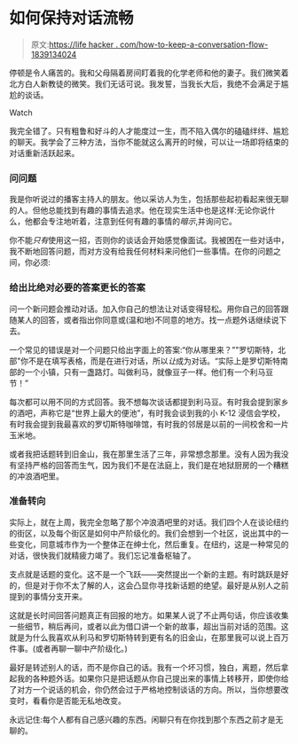 # 如何保持对话流畅

> 原文:[https://life hacker . com/how-to-keep-a-conversation-flow-1839134024](https://lifehacker.com/how-to-keep-a-conversation-flowing-1839134024)

停顿是令人痛苦的。我和父母隔着房间盯着我的化学老师和他的妻子。我们微笑着北方白人新教徒的微笑。我们无话可说。我发誓，当我长大后，我绝不会满足于尴尬的谈话。

Watch

我完全错了。只有粗鲁和好斗的人才能度过一生，而不陷入偶尔的磕磕绊绊、尴尬的聊天。我学会了三种方法，当你不能就这么离开的时候，可以让一场即将结束的对话重新活跃起来。

### 问问题

我是你听说过的播客主持人的朋友。他以采访人为生，包括那些起初看起来很无聊的人。但他总能找到有趣的事情去追求。他在现实生活中也是这样:无论你说什么，他都会专注地听着，注意到任何有趣的事情的*暗示*,并询问它。

你不能*只有*使用这一招，否则你的谈话会开始感觉像面试。我被困在一些对话中，我不断地回答问题，而对方没有给我任何材料来问他们一些事情。在你的问题之间，你必须:

### 给出比绝对必要的答案更长的答案

问一个新问题会推动对话。加入你自己的想法让对话变得轻松。用你自己的回答跟随某人的回答，或者指出你同意或(温和地)不同意的地方。找一点题外话继续说下去。

一个常见的错误是对一个问题只给出字面上的答案:“你从哪里来？”"罗切斯特，北部"你不是在填写表格，而是在进行对话，所以*让*成为对话。“实际上是罗切斯特南部的一个小镇，只有一盏路灯。叫做利马，就像豆子一样。他们有一个利马豆节！”

每次都可以用不同的方式回答。我不想每次谈话都提到利马豆。有时我会提到家乡的酒吧，声称它是“世界上最大的便池”，有时我会谈到我的小 K-12 浸信会学校，有时我会提到我最喜欢的罗切斯特咖啡馆，有时我的邻居是以前的一间校舍和一片玉米地。

或者我把话题转到旧金山，我在那里生活了三年，非常想念那里。没有人因为我没有坚持严格的回答而生气，因为我们不是在法庭上，我们是在地狱厨房的一个糟糕的冲浪酒吧里。

### 准备转向

实际上，就在上周，我完全忽略了那个冲浪酒吧里的对话。我们四个人在谈论纽约的街区，以及每个街区是如何中产阶级化的。我们会想到一个社区，说出其中的一些变化，同意城市作为一个整体正在绅士化，然后重复。在纽约，这是一种常见的对话，很快我们就精疲力竭了。我们忘记准备枢轴了。

支点就是话题的变化。这不是一个飞跃——突然提出一个新的主题。有时跳跃是好的，但是对于你不太了解的人，这会凸显你寻找新话题的绝望。最好是从别人之前提到的事情分支开来。

这就是长时间回答问题真正有回报的地方。如果某人说了不止两句话，你应该收集一些细节，稍后再问，或者以此为借口讲一个新的故事，超出当前对话的范围。这就是为什么我喜欢从利马和罗切斯特转到更有名的旧金山，在那里我可以说上百万件事。(或者再聊一聊中产阶级化。)

最好是转述别人的话，而不是你自己的话。我有一个坏习惯，独白，离题，然后拿起我的各种题外话。如果你只是把话题从你自己提出来的事情上转移开，即使你给了对方一个说话的机会，你仍然会过于严格地控制谈话的方向。所以，当你想要改变时，看看你是否能无私地改变。

永远记住:每个人都有自己感兴趣的东西。闲聊只有在你找到那个东西之前才是无聊的。
